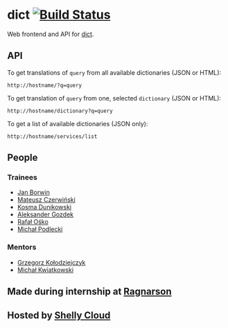 # dict [![Build Status](https://secure.travis-ci.org/Ragnarson/dict-app.png?branch=master)](http://travis-ci.org/Ragnarson/dict-app)
Web frontend and API for [dict](http://dict-app-staging.shellyapp.com/).

## API
To get translations of `query` from all available dictionaries (JSON or HTML):

    http://hostname/?q=query

To get translation of `query` from one, selected `dictionary` (JSON or HTML):

    http://hostname/dictionary?q=query

To get a list of available dictionaries (JSON only):

    http://hostname/services/list

## People

### Trainees
- [Jan Borwin](https://github.com/janiuuuu)
- [Mateusz Czerwiński](https://github.com/mrfustrr)
- [Kosma Dunikowski](https://github.com/kdunee)
- [Aleksander Gozdek](https://github.com/alexgozdek)
- [Rafał Ośko](https://github.com/rekosko)
- [Michał Podlecki](https://github.com/michalpodlecki)

### Mentors
- [Grzegorz Kołodziejczyk](https://github.com/grk)
- [Michał Kwiatkowski](https://github.com/mkwiatkowski)

## Made during internship at [Ragnarson](http://ragnarson.com/)

## Hosted by [Shelly Cloud](https://shellycloud.com/)

